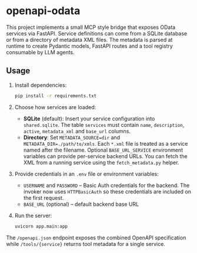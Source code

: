 # openapi-odata

This project implements a small MCP style bridge that exposes OData services via FastAPI. Service definitions can come from a SQLite database or from a directory of metadata XML files. The metadata is parsed at runtime to create Pydantic models, FastAPI routes and a tool registry consumable by LLM agents.

## Usage

1. Install dependencies:
   ```bash
   pip install -r requirements.txt
   ```

2. Choose how services are loaded:
   - **SQLite** (default): Insert your service configuration into `shared.sqlite`. The table `services` must contain `name`, `description`, `active`, `metadata_xml` and `base_url` columns.
   - **Directory**: Set `METADATA_SOURCE=dir` and `METADATA_DIR=./path/to/xmls`. Each `*.xml` file is treated as a service named after the filename. Optional `BASE_URL_SERVICE` environment variables can provide per-service backend URLs.
   You can fetch the XML from a running service using the `fetch_metadata.py` helper.

3. Provide credentials in an `.env` file or environment variables:
   - `USERNAME` and `PASSWORD` – Basic Auth credentials for the backend. The
     invoker now uses `HTTPBasicAuth` so these credentials are included on the
     first request.
   - `BASE_URL` (optional) – default backend base URL

4. Run the server:
   ```bash
   uvicorn app.main:app
   ```

The `/openapi.json` endpoint exposes the combined OpenAPI specification while `/tools/{service}` returns tool metadata for a single service.

